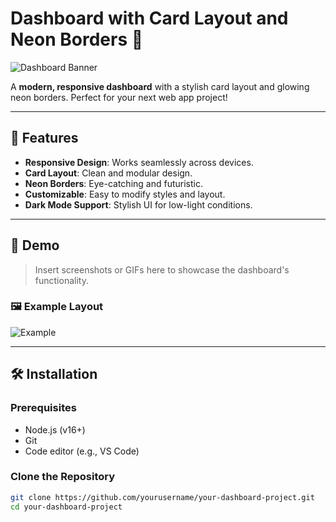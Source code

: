 # Dashboard with Card Layout and Neon Borders 🚀

![Dashboard Banner](https://via.placeholder.com/1200x400?text=Dashboard+with+Card+Layout+and+Neon+Borders)

A **modern, responsive dashboard** with a stylish card layout and glowing neon borders. Perfect for your next web app project!  

---

## 🌟 Features
- **Responsive Design**: Works seamlessly across devices.
- **Card Layout**: Clean and modular design.
- **Neon Borders**: Eye-catching and futuristic.
- **Customizable**: Easy to modify styles and layout.
- **Dark Mode Support**: Stylish UI for low-light conditions.

---

## 🎨 Demo
> Insert screenshots or GIFs here to showcase the dashboard's functionality.

### 🖼️ Example Layout
![Example](https://via.placeholder.com/800x400?text=Dashboard+Example)

---

## 🛠️ Installation

### Prerequisites
- Node.js (v16+)
- Git
- Code editor (e.g., VS Code)

### Clone the Repository
```bash
git clone https://github.com/yourusername/your-dashboard-project.git
cd your-dashboard-project

